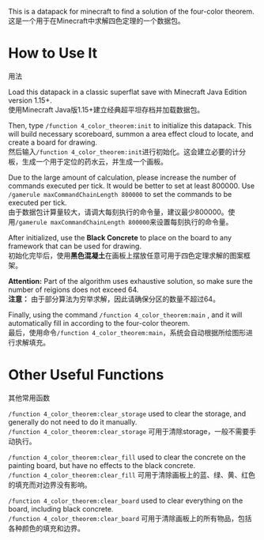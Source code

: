 This is a datapack for minecraft to find a solution of the four-color theorem.  
这是一个用于在Minecraft中求解四色定理的一个数据包。

# How to Use It  
用法

Load this datapack in a classic superflat save with Minecraft Java Edition version 1.15+.  
使用Minecraft Java版1.15+建立经典超平坦存档并加载数据包。

Then, type `/function 4_color_theorem:init` to initialize this datapack. This will build necessary scoreboard, summon a area effect cloud to locate, and create a board for drawing.  
然后输入`/function 4_color_theorem:init`进行初始化。这会建立必要的计分板，生成一个用于定位的药水云，并生成一个画板。

Due to the large amount of calculation, please increase the number of commands executed per tick. It would be better to set at least 800000. Use `/gamerule maxCommandChainLength 800000` to set the commands to be executed per tick.  
由于数据包计算量较大，请调大每刻执行的命令量，建议最少800000。使用`/gamerule maxCommandChainLength 800000`来设置每刻执行的命令量。

After initialized, use the **Black Concrete** to place on the board to any framework that can be used for drawing.  
初始化完毕后，使用**黑色混凝土**在画板上摆放任意可用于四色定理求解的图案框架。

**Attention:** Part of the algorithm uses exhaustive solution, so make sure the number of reigions does not exceed 64.  
**注意：** 由于部分算法为穷举求解，因此请确保分区的数量不超过64。

Finally, using the command `/function 4_color_theorem:main` , and it will automatically fill in according to the four-color theorem.  
最后，使用命令`/function 4_color_theorem:main`，系统会自动根据所绘图形进行求解填充。

# Other Useful Functions
其他常用函数

`/function 4_color_theorem:clear_storage` used to clear the storage, and generally do not need to do it manually.  
`/function 4_color_theorem:clear_storage` 可用于清除storage，一般不需要手动执行。

`/function 4_color_theorem:clear_fill` used to clear the concrete on the painting board, but have no effects to the black concrete.  
`/function 4_color_theorem:clear_fill` 可用于清除画板上的蓝、绿、黄、红色的填充而对边界没有影响。

`/function 4_color_theorem:clear_board` used to clear everything on the board, including black concrete.  
`/function 4_color_theorem:clear_board` 可用于清除画板上的所有物品，包括各种颜色的填充和边界。
